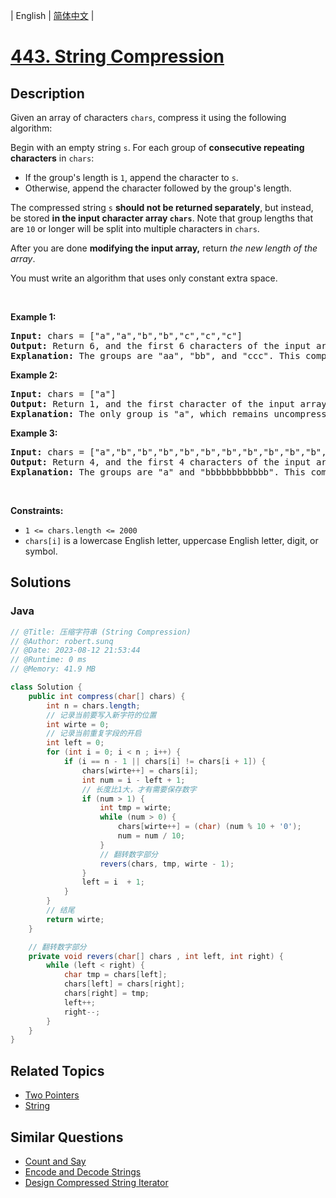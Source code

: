 
| English | [简体中文](README.md) |

# [443. String Compression](https://leetcode.cn//problems/string-compression/)

## Description

<p>Given an array of characters <code>chars</code>, compress it using the following algorithm:</p>

<p>Begin with an empty string <code>s</code>. For each group of <strong>consecutive repeating characters</strong> in <code>chars</code>:</p>

<ul>
	<li>If the group&#39;s length is <code>1</code>, append the character to <code>s</code>.</li>
	<li>Otherwise, append the character followed by the group&#39;s length.</li>
</ul>

<p>The compressed string <code>s</code> <strong>should not be returned separately</strong>, but instead, be stored <strong>in the input character array <code>chars</code></strong>. Note that group lengths that are <code>10</code> or longer will be split into multiple characters in <code>chars</code>.</p>

<p>After you are done <strong>modifying the input array,</strong> return <em>the new length of the array</em>.</p>

<p>You must write an algorithm that uses only constant extra space.</p>

<p>&nbsp;</p>
<p><strong class="example">Example 1:</strong></p>

<pre>
<strong>Input:</strong> chars = [&quot;a&quot;,&quot;a&quot;,&quot;b&quot;,&quot;b&quot;,&quot;c&quot;,&quot;c&quot;,&quot;c&quot;]
<strong>Output:</strong> Return 6, and the first 6 characters of the input array should be: [&quot;a&quot;,&quot;2&quot;,&quot;b&quot;,&quot;2&quot;,&quot;c&quot;,&quot;3&quot;]
<strong>Explanation:</strong> The groups are &quot;aa&quot;, &quot;bb&quot;, and &quot;ccc&quot;. This compresses to &quot;a2b2c3&quot;.
</pre>

<p><strong class="example">Example 2:</strong></p>

<pre>
<strong>Input:</strong> chars = [&quot;a&quot;]
<strong>Output:</strong> Return 1, and the first character of the input array should be: [&quot;a&quot;]
<strong>Explanation:</strong> The only group is &quot;a&quot;, which remains uncompressed since it&#39;s a single character.
</pre>

<p><strong class="example">Example 3:</strong></p>

<pre>
<strong>Input:</strong> chars = [&quot;a&quot;,&quot;b&quot;,&quot;b&quot;,&quot;b&quot;,&quot;b&quot;,&quot;b&quot;,&quot;b&quot;,&quot;b&quot;,&quot;b&quot;,&quot;b&quot;,&quot;b&quot;,&quot;b&quot;,&quot;b&quot;]
<strong>Output:</strong> Return 4, and the first 4 characters of the input array should be: [&quot;a&quot;,&quot;b&quot;,&quot;1&quot;,&quot;2&quot;].
<strong>Explanation:</strong> The groups are &quot;a&quot; and &quot;bbbbbbbbbbbb&quot;. This compresses to &quot;ab12&quot;.</pre>

<p>&nbsp;</p>
<p><strong>Constraints:</strong></p>

<ul>
	<li><code>1 &lt;= chars.length &lt;= 2000</code></li>
	<li><code>chars[i]</code> is a lowercase English letter, uppercase English letter, digit, or symbol.</li>
</ul>


## Solutions


### Java

```Java
// @Title: 压缩字符串 (String Compression)
// @Author: robert.sunq
// @Date: 2023-08-12 21:53:44
// @Runtime: 0 ms
// @Memory: 41.9 MB

class Solution {
    public int compress(char[] chars) {
        int n = chars.length;
        // 记录当前要写入新字符的位置
        int wirte = 0;
        // 记录当前重复字段的开启
        int left = 0;
        for (int i = 0; i < n ; i++) {
            if (i == n - 1 || chars[i] != chars[i + 1]) {
                chars[wirte++] = chars[i];
                int num = i - left + 1;
                // 长度比1大，才有需要保存数字
                if (num > 1) {
                    int tmp = wirte;
                    while (num > 0) {
                        chars[wirte++] = (char) (num % 10 + '0');
                        num = num / 10;
                    }
                    // 翻转数字部分
                    revers(chars, tmp, wirte - 1);
                }
                left = i  + 1;
            }
        }
        // 结尾
        return wirte;
    }

    // 翻转数字部分
    private void revers(char[] chars , int left, int right) {
        while (left < right) {
            char tmp = chars[left];
            chars[left] = chars[right];
            chars[right] = tmp;
            left++;
            right--;
        }
    }
}
```



## Related Topics

- [Two Pointers](https://leetcode.cn//tag/two-pointers)
- [String](https://leetcode.cn//tag/string)

## Similar Questions

- [Count and Say](../count-and-say/README_EN.md)
- [Encode and Decode Strings](../encode-and-decode-strings/README_EN.md)
- [Design Compressed String Iterator](../design-compressed-string-iterator/README_EN.md)

